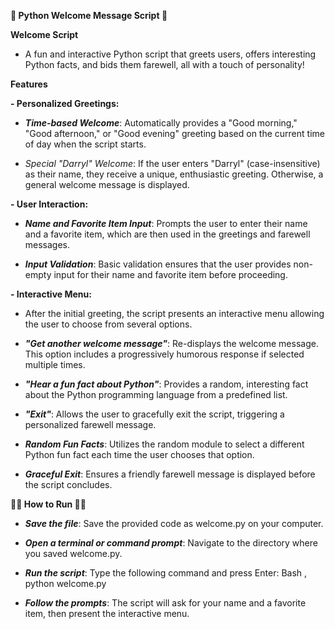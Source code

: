 **🐍 Python Welcome Message Script 🐍**



**Welcome Script**

- A fun and interactive Python script that greets users, offers interesting Python facts, and bids them farewell, all with a touch of personality!

**Features**

**- Personalized Greetings:**
  
- **_Time-based Welcome_**: Automatically provides a "Good morning," "Good afternoon," or "Good evening" greeting based on the current time of day when the script starts.
  
- _Special "Darryl" Welcome_: If the user enters "Darryl" (case-insensitive) as their name, they receive a unique, enthusiastic greeting. Otherwise, a general welcome message is displayed.

**- User Interaction:**

- **_Name and Favorite Item Input_**: Prompts the user to enter their name and a favorite item, which are then used in the greetings and farewell messages.
  
- **_Input Validation_**: Basic validation ensures that the user provides non-empty input for their name and favorite item before proceeding.

**- Interactive Menu:**

- After the initial greeting, the script presents an interactive menu allowing the user to choose from several options.
  
- **_"Get another welcome message"_**: Re-displays the welcome message. This option includes a progressively humorous response if selected multiple times.
  
- **_"Hear a fun fact about Python"_**: Provides a random, interesting fact about the Python programming language from a predefined list.
  
- **_"Exit"_**: Allows the user to gracefully exit the script, triggering a personalized farewell message.
  
- **_Random Fun Facts_**: Utilizes the random module to select a different Python fun fact each time the user chooses that option.

- **_Graceful Exit_**: Ensures a friendly farewell message is displayed before the script concludes.

**🏃‍♂️ How to Run 🏃‍♂️**

- **_Save the file_**: Save the provided code as welcome.py on your computer.
  
- **_Open a terminal or command prompt_**: Navigate to the directory where you saved welcome.py.

- **_Run the script_**: Type the following command and press Enter: Bash , python welcome.py
  
- **_Follow the prompts_**: The script will ask for your name and a favorite item, then present the interactive menu.
